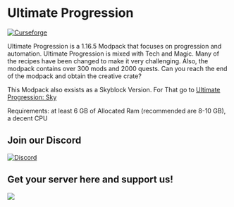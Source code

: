 # Ultimate Progression

[![Curseforge](http://cf.way2muchnoise.eu/full_515664_downloads.svg)](https://www.curseforge.com/minecraft/modpacks/ultimate-progression)

Ultimate Progression is a 1.16.5 Modpack that focuses on progression and automation. Ultimate Progression is mixed with Tech and Magic. Many of the recipes have been changed to make it very challenging. Also, the modpack contains over 300 mods and 2000 quests. Can you reach the end of the modpack and obtain the creative crate?

This Modpack also exsists as a Skyblock Version. For That go to <a href="https://www.curseforge.com/minecraft/modpacks/ultimate-progression-sky">Ultimate Progression: Sky</a>

Requirements: at least 6 GB of Allocated Ram (recommended are 8-10 GB), a decent CPU

## Join our Discord

[![Discord](https://discord.com/assets/e4923594e694a21542a489471ecffa50.svg)](https://discord.gg/g8vzcVSdMe)

## Get your server here and support us!

<a href="https://www.bisecthosting.com/ULTIMATEPROGRESS?r=githubup"><img src="https://www.bisecthosting.com/images/CF/Ultimate%20Progression/bh_up_promo.png"></a>
